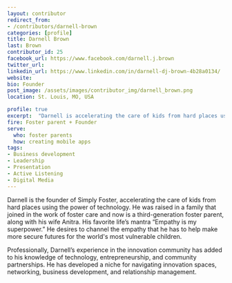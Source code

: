 ```yaml
---
layout: contributor
redirect_from:
- /contributors/darnell-brown
categories: [profile]
title: Darnell Brown
last: Brown
contributor_id: 25
facebook_url: https://www.facebook.com/darnell.j.brown
twitter_url: 
linkedin_url: https://www.linkedin.com/in/darnell-dj-brown-4b28a0134/
website: 
bio: Founder
post_image: /assets/images/contributor_img/darnell_brown.png
location: St. Louis, MO, USA

profile: true
excerpt:  "Darnell is accelerating the care of kids from hard places using the power of technology. Career Path: Foster parent + Founder"
fire: Foster parent + Founder
serve:
  who: foster parents
  how: creating mobile apps
tags:
- Business development
- Leadership
- Presentation
- Active Listening
- Digital Media
---
```

Darnell is the founder of Simply Foster, accelerating the care of kids from hard places using the power of technology. He was raised in a family that joined in the work of foster care and now is a third-generation foster parent, along with his wife Anitra. His favorite life’s mantra “Empathy is my superpower.” He desires to channel the empathy that he has to help make more secure futures for the world's most vulnerable children.

Professionally, Darnell’s experience in the innovation community has added to his knowledge of technology, entrepreneurship, and community partnerships. He has developed a niche for navigating innovation spaces, networking, business development, and relationship management.
